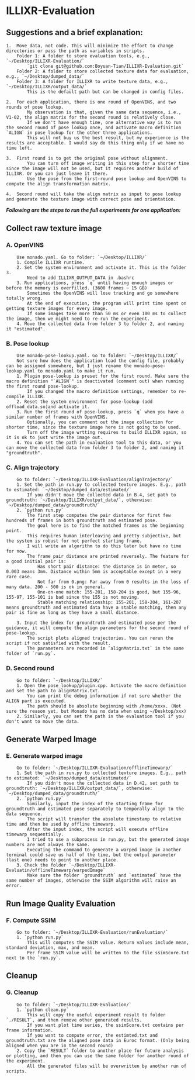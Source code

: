 # ILLIXR-Evaluation
## Suggestions and a brief explanation:
	1.  Move data, not code. This will minimize the effort to change directories or pass the path as variables in scripts.
		Folder 1: A folder to store evaluation tools, e.g., `~/Desktop/ILLIXR-Evaluation/`
			`git clone git@github.com:Boyuan-Tian/ILLIXR-Evaluation.git`
		Folder 2: A folder to store collected texture data for evaluation, e.g., `~/Desktop/dumped_data/`
		Folder 3: A folder for ILLIXR to write texture data, e.g., `~/Desktop/ILLIXR/output_data/`
			This is the default path but can be changed in config files.

	2.	For each application, there is one round of OpenVINS, and two rounds of pose lookup.
			My observation is that, given the same data sequence, i.e., V1-02, the align matrix for the second round is relatively close.
			If we don't have enough time, one alternative way is to run the second round of pose lookup once, and activate macro definition `ALIGN` in pose lookup for the other three applications.
			This will not buy us the best result, but my experience is the results are acceptable. I would say do this thing only if we have no time left.

	3.	First round is to get the original pose without alignment. 
			You can turn off image writing in this step for a shorter time since the image will not be used, but it requires another build of ILLIXR. Or you can just leave it there.
			Use the pose from the first-round pose lookup and OpenVINS to compute the align transformation matrix.
		
	4.	Second round will take the align matrix as input to pose lookup and generate the texture image with correct pose and orientation.


***Following are the steps to run the full experiments for one application:***


## Collect raw texture image
###	A. OpenVINS
		Use monado.yaml. Go to folder: `~/Desktop/ILLIXR/`
		1. Compile ILLIXR runtime.
		2. Set the system environment and activate it. This is the folder 3.
			Need to add ILLIXR_OUTPUT_DATA in .bashrc
		3. Run applications, press `q` until having enough images or before the memory is overfilled. (3600 frames ~ 15 GB)
			Sometimes the OpenVINS will lose tracking and go somewhere totally wrong.
			At the end of execution, the program will print time spent on getting texture images for every image.
			If some images take more than 50 ms or even 100 ms to collect the image, then we might need to re-run the experiment.
		4. Move the collected data from folder 3 to folder 2, and naming it "estimated".


###	B. Pose lookup
		Use monado-pose-lookup.yaml. Go to folder: `~/Desktop/ILLIXR/`
		Not sure how does the application load the config file, probably can be assigned somewhere, but I just rename the monado-pose-lookup.yaml to monado.yaml to make it run.
		1. Plugin pose-lookup is preset for the first round. Make sure the macro definition "`ALIGN`" is deactivated (comment out) when running the first round pose-lookup.
			If you changed the macro definition settings, remember to re-compile ILLIXR.
		2. Reset the system environment for pose-lookup (add offload_data.so)and activate it.
		3. Run the first round of pose-lookup, press `q` when you have a similar number of frames with OpenVINS.
			Optionally, you can comment out the image collection for shorter time, since the texture image here is not going to be used. 
			Turn off the image wrtting requires to build ILLIXR again, so it is ok to just write the image out.
		4. You can set the path in evaluation tool to this data, or you can move the collected data from folder 3 to folder 2, and naming it "groundtruth".

###	C. Align trajectory
		Go to folder: `~/Desktop/ILLIXR-Evaluation/alignTrajectory/`
		1. Set the path in run.py to collected texture images. E.g., path to estimated: `~/Desktop/dumped_data/estimated/`
			If you didn't move the collected data in B.4, set path to groundtruth: `~/Desktop/ILLIXR/output_data/`, otherwise: `~/Desktop/dumped_data/groundtruth/`
		2. `python run.py`
			The first step computes the pair distance for first few hundreds of frames in both groundtruth and estimated pose.
			The goal here is to find the matched frames as the beginning point.
			This requires human interleaving and pretty subjective, but the system is robust for not perfect starting frame.
			I will write an algorithm to do this later but have no time for now.
			The frame pair distance are printed reversely. The feature for a good initial pair is:
				Has short pair distance: the distance is in meter, so 0.003 means 3mm. Distance within 5mm is acceptable except in a very rare case.
				Not far from 0.png: Far away from 0 results in the loss of many data. 200 - 500 is ok in general.
				One-on-one match: 155-201, 158-204 is good, but 155-96, 155-97, 155-101 is bad since the 155 is not moving.
				Stable matching relationship: 155-201, 158-204, 161-207 means groundtruth and estimated data have a stable matching, then any pair is fine as long as they have a small distance.
		
		3. Input the index for groundtruth and estimated pose per the guidance, it will compute the align parameters for the second round of pose-lookup.
			The script plots aligned trajectories. You can rerun the script if not satisfied with the result.
			The parameters are recorded in `alignMatrix.txt` in the same folder of `run.py`.

###	D. Second round
		Go to folder: `~/Desktop/ILLIXR/`
		1. Open the pose_lookup/plugin.cpp. Activate the macro definition and set the path to alignMatrix.txt.
			You can print the debug information if not sure whether the ALIGN part is executed.
			The path should be absolute beginning with /home/xxxx. (Not sure the reason yet, but Monado has no data when using ~/Desktop/xxx)
		2. Similarly, you can set the path in the evaluation tool if you don't want to move the data.

## Generate Warped Image
###	E. Generate warped image
		Go to folder: `~/Desktop/ILLIXR-Evaluation/offlineTimewarp/`
		1. Set the path in run.py to collected texture images. E.g., path to estimated: `~/Desktop/dumped_data/estimated/`
			If you didn't move the collected data in D.42, set path to groundtruth: `~/Desktop/ILLIXR/output_data/`, otherwise: `~/Desktop/dumped_data/groundtruth/`
		2. `python run.py`
			Similarly, input the index of the starting frame for groundtruth and estimated pose separately to temporally align to the data sequence.
			The script will transfer the absolute timestamp to relative time and then be used by offline timewarp.
			After the input index, the script will execute offline timewarp sequentially.
			I tried to use a subprocess in run.py, but the generated image numbers are not always the same.
			Executing the command to generate a warped image in another terminal could save us half of the time, but the output parameter (last one) needs to point to another place.
		3. Check the folder `~/Desktop/ILLIXR-Evaluatin/offlineTimewarp/warpedImage`
			Make sure the folder `groundtruth` and `estimated` have the same number of images, otherwise the SSIM algorithm will raise an error.

## Run Image Quality Evaluation
###	F. Compute SSIM
		Go to folder: `~/Desktop/ILLIXR-Evaluation/runEvaluation/`
		1. `python run.py`
			This will computes the SSIM value. Return values include mean, standard deviation, max, and mean.
			Per frame SSIM value will be written to the file ssimScore.txt next to the `run.py`.

## Cleanup
###	G. Cleanup
		Go to folder: `~/Desktop/ILLIXR-Evaluation/`
		1. `python clean.py`
			This will copy the useful experiment result to folder `./RESULT`, and then remove other generated results.
			If you want plot time series, the ssimScore.txt contains per frame information.
			If you want to compute error, the estimted.txt and groundtruth.txt are the aligned pose data in Euroc format. (Only being aligned when you are in the second round)
		2. Copy the `RESULT` folder to another place for future analysis or plotting, and then you can use the same folder for another round of the experiment.
			All the generated files will be overwritten by another run of scripts.
